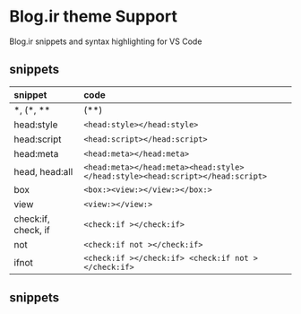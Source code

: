 # Blog.ir theme Support

Blog.ir snippets and syntax highlighting for VS Code

## snippets

|snippet|code|
|:--------|:----|
|\*, \(\*, \*\*          |(**)|
|head:style         |`<head:style></head:style>`                                                  |
|head:script        |`<head:script></head:script>`                                                |
|head:meta          |`<head:meta></head:meta>`                                                    |
|head, head:all     |`<head:meta></head:meta><head:style></head:style><head:script></head:script>`|
|box                |`<box:><view:></view:></box:>`                                               |
|view               |`<view:></view:>`                                                            |
|check:if, check, if|`<check:if ></check:if>`                                                     |
|not                |`<check:if not ></check:if>`                                                 |
|ifnot              |`<check:if ></check:if> <check:if not ></check:if>`                          |

## snippets